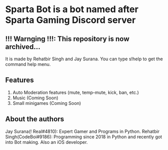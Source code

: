 # Sparta Bot is a bot named after Sparta Gaming Discord server
## !!! Warnging !!!: This repository is now archived...

It is made by Rehatbir Singh and Jay Surana. You can type s!help to get the command help menu.

## Features
1. Auto Moderation features (mute, temp-mute, kick, ban, etc.)
2. Music (Coming Soon)
3. Small minigames (Coming Soon)

## About the authors
Jay Surana(! Real#4810): Expert Gamer and Programs in Python. 
Rehatbir Singh(CodeBoi#9186): Programming since 2018 in Python and recently got into Bot making. Also an iOS developer.
